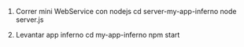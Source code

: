 1. Correr mini WebService con nodejs
cd server-my-app-inferno
node server.js

2. Levantar app inferno
cd my-app-inferno
npm start